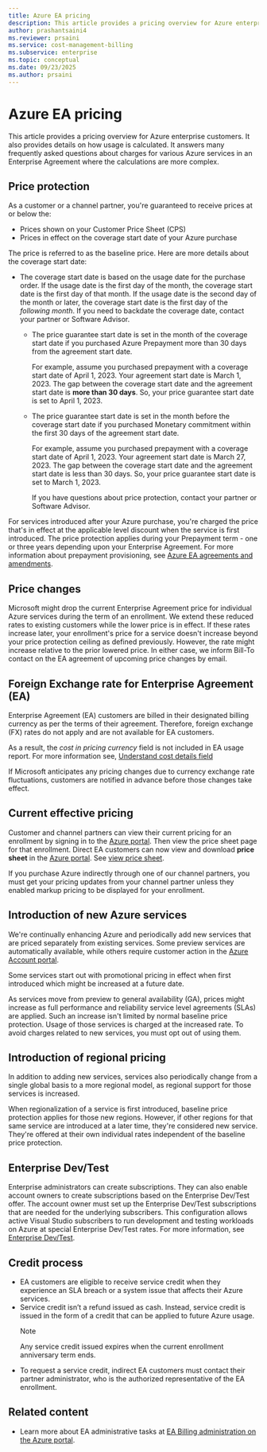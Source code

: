 ```yaml
---
title: Azure EA pricing
description: This article provides a pricing overview for Azure enterprise customers.
author: prashantsaini4
ms.reviewer: prsaini
ms.service: cost-management-billing
ms.subservice: enterprise
ms.topic: conceptual
ms.date: 09/23/2025
ms.author: prsaini
---
```


# Azure EA pricing

This article provides a pricing overview for Azure enterprise customers. It also provides details on how usage is calculated. It answers many frequently asked questions about charges for various Azure services in an Enterprise Agreement where the calculations are more complex.

## Price protection

As a customer or a channel partner, you're guaranteed to receive prices at or below the:

- Prices shown on your Customer Price Sheet (CPS)
- Prices in effect on the coverage start date of your Azure purchase

The price is referred to as the baseline price. Here are more details about the coverage start date:

- The coverage start date is based on the usage date for the purchase order. If the usage date is the first day of the month, the coverage start date is the first day of that month. If the usage date is the second day of the month or later, the coverage start date is the first day of the *following month*. If you need to backdate the coverage date, contact your partner or Software Advisor.

  - The price guarantee start date is set in the month of the coverage start date if you purchased Azure Prepayment more than 30 days from the agreement start date.  

    For example, assume you purchased prepayment with a coverage start date of April 1, 2023. Your agreement start date is March 1, 2023. The gap between the coverage start date and the agreement start date is **more than 30 days**. So, your price guarantee start date is set to April 1, 2023.

  - The price guarantee start date is set in the month before the coverage start date if you purchased Monetary commitment within the first 30 days of the agreement start date.

    For example, assume you purchased prepayment with a coverage start date of April 1, 2023. Your agreement start date is March 27, 2023. The gap between the coverage start date and the agreement start date is less than 30 days. So, your price guarantee start date is set to March 1, 2023.  

    If you have questions about price protection, contact your partner or Software Advisor.

For services introduced after your Azure purchase, you're charged the price that's in effect at the applicable level discount when the service is first introduced. The price protection applies during your Prepayment term - one or three years depending upon your Enterprise Agreement. For more information about prepayment provisioning, see [Azure EA agreements and amendments](ea-portal-agreements.md#enrollment-provisioning-status).

## Price changes

Microsoft might drop the current Enterprise Agreement price for individual Azure services during the term of an enrollment. We extend these reduced rates to existing customers while the lower price is in effect. If these rates increase later, your enrollment's price for a service doesn't increase beyond your price protection ceiling as defined previously. However, the rate might increase relative to the prior lowered price. In either case, we inform Bill-To contact on the EA agreement of upcoming price changes by email.

## Foreign Exchange rate for Enterprise Agreement (EA)

Enterprise Agreement (EA) customers are billed in their designated billing currency as per the terms of their agreement. Therefore, foreign exchange (FX) rates do not apply and are not available for EA customers.

As a result, the *cost in pricing currency* field is not included in EA usage report. For more information see, [Understand cost details field](/azure/cost-management-billing/automate/understand-usage-details-fields#list-of-fields-and-descriptions) 

If Microsoft anticipates any pricing changes due to currency exchange rate fluctuations, customers are notified in advance before those changes take effect.

## Current effective pricing

Customer and channel partners can view their current pricing for an enrollment by signing in to the [Azure portal](https://portal.azure.com/#blade/Microsoft_Azure_GTM/ModernBillingMenuBlade/BillingAccounts). Then view the price sheet page for that enrollment. Direct EA customers can now view and download **price sheet** in the [Azure portal](https://portal.azure.com/#blade/Microsoft_Azure_GTM/ModernBillingMenuBlade/BillingAccounts). See [view price sheet](ea-pricing.md#download-pricing-for-an-enterprise-agreement).

If you purchase Azure indirectly through one of our channel partners, you must get your pricing updates from your channel partner unless they enabled markup pricing to be displayed for your enrollment.

## Introduction of new Azure services

We're continually enhancing Azure and periodically add new services that are priced separately from existing services. Some preview services are automatically available, while others require customer action in the [Azure Account portal](https://account.windowsazure.com/PreviewFeatures).

Some services start out with promotional pricing in effect when first introduced which might be increased at a future date.

As services move from preview to general availability (GA), prices might increase as full performance and reliability service level agreements (SLAs) are applied. Such an increase isn't limited by normal baseline price protection. Usage of those services is charged at the increased rate. To avoid charges related to new services, you must opt out of using them.

## Introduction of regional pricing

In addition to adding new services, services also periodically change from a single global basis to a more regional model, as regional support for those services is increased.

When regionalization of a service is first introduced, baseline price protection applies for those new regions. However, if other regions for that same service are introduced at a later time, they're considered new service. They're offered at their own individual rates independent of the baseline price protection.

## Enterprise Dev/Test

Enterprise administrators can create subscriptions. They can also enable account owners to create subscriptions based on the Enterprise Dev/Test offer. The account owner must set up the Enterprise Dev/Test subscriptions that are needed for the underlying subscribers. This configuration allows active Visual Studio subscribers to run development and testing workloads on Azure at special Enterprise Dev/Test rates. For more information, see [Enterprise Dev/Test](https://azure.microsoft.com/offers/ms-azr-0148p/).

## Credit process

- EA customers are eligible to receive service credit when they experience an SLA breach or a system issue that affects their Azure services.
- Service credit isn’t a refund issued as cash. Instead, service credit is issued in the form of a credit that can be applied to future Azure usage.  
    > [!NOTE]
    > Any service credit issued expires when the current enrollment anniversary term ends.
- To request a service credit, indirect EA customers must contact their partner administrator, who is the authorized representative of the EA enrollment.

## Related content

- Learn more about EA administrative tasks at [EA Billing administration on the Azure portal](direct-ea-administration.md).
